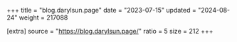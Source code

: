 +++
title = "blog.darylsun.page"
date = "2023-07-15"
updated = "2024-08-24"
weight = 217088

[extra]
source = "https://blog.darylsun.page/"
ratio = 5
size = 212
+++
